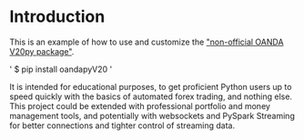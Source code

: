 # Introduction

This is an example of how to use and customize the ["non-official OANDA V20py package"](https://github.com/hootnot/oanda-api-v20). 

'
$ pip install oandapyV20
'

It is intended for educational purposes, to get proficient Python users up to speed quickly with the basics of automated forex trading, and nothing else. This project could be extended with professional portfolio and money management tools, and potentially with websockets and PySpark Streaming for better connections and tighter control of streaming data.
